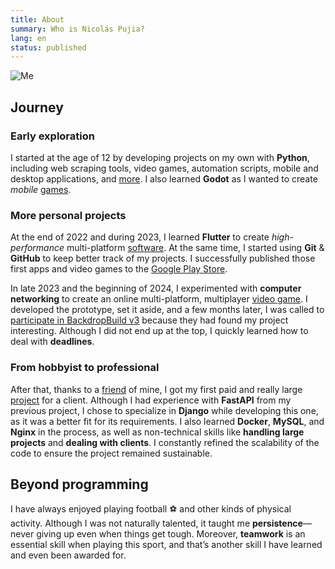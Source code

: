 ```yaml
---
title: About
summary: Who is Nicolás Pujia?
lang: en
status: published
---
```


![Me]({static}/images/me.jpeg)

## Journey

### Early exploration

I started at the age of 12 by developing projects on my own with **Python**, including web scraping tools, video games, automation scripts, mobile and desktop applications, and [more](https://github.com/nicopujia/old_projects). I also learned **Godot** as I wanted to create *mobile* [games](/portfolio/technologies/godot.html).

### More personal projects

At the end of 2022 and during 2023, I learned **Flutter** to create *high-performance* multi-platform [software](/portfolio/technologies/flutter.html). At the same time, I started using **Git** & **GitHub** to keep better track of my projects. I successfully published those first apps and video games to the [Google Play Store](https://play.google.com/store/apps/dev?id=8059097220194731179).

In late 2023 and the beginning of 2024, I experimented with **computer networking** to create an online multi-platform, multiplayer [video game]({filename}/biome-fighters.md). I developed the prototype, set it aside, and a few months later, I was called to [participate in BackdropBuild v3](https://backdropbuild.com/builds/v3/biome-fighters) because they had found my project interesting. Although I did not end up at the top, I quickly learned how to deal with **deadlines**.

### From hobbyist to professional

After that, thanks to a [friend](https://franciscoaurelio.com) of mine, I got my first paid and really large [project]({filename}/siderplast.md) for a client. Although I had experience with **FastAPI** from my previous project, I chose to specialize in **Django** while developing this one, as it was a better fit for its requirements. I also learned **Docker**, **MySQL**, and **Nginx** in the process, as well as non-technical skills like **handling large projects** and **dealing with clients**. I constantly refined the scalability of the code to ensure the project remained sustainable.

## Beyond programming

I have always enjoyed playing football ⚽️ and other kinds of physical activity. Although I was not naturally talented, it taught me **persistence**—never giving up even when things get tough. Moreover, **teamwork** is an essential skill when playing this sport, and that’s another skill I have learned and even been awarded for.
